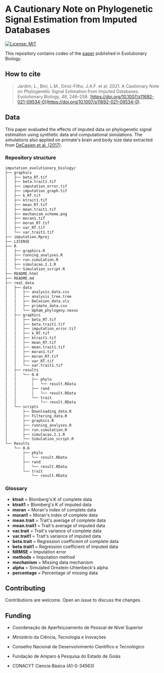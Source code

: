 # A Cautionary Note on Phylogenetic Signal Estimation from Imputed Databases

[![License: MIT](https://img.shields.io/badge/License-MIT-yellow.svg)](https://opensource.org/licenses/MIT)

This repository contains codes of the [paper](https://doi.org/10.1007/s11692-021-09534-0) published in Evolutionary Biology. 


## How to cite

> Jardim, L., Bini, L.M., Diniz-Filho, J.A.F. et al. 2021. A Cautionary Note on Phylogenetic Signal Estimation from Imputed Databases. Evolutionary Biology, 48, 246–258. [https://doi.org/10.1007/s11692-021-09534-0](https://doi.org/10.1007/s11692-021-09534-0).

## Data  

This paper evaluated the effects of imputed data on phylogenetic signal estimation using synthetic data and computational simulations. The simulations also applied on primate's brain and body size data extracted from [DeCasien et al. (2017)](https://doi.org/10.1038/s41559-017-0112). 

### Repository structure

```bash
imputation_evolutionary_biology/
├── graphics
│   ├── beta_RT.tif
│   ├── beta.trait1.tif
│   ├── imputation_error.tif
│   ├── imputation_graph.tif
│   ├── k_RT.tif
│   ├── ktrait1.tif
│   ├── mean_RT.tif
│   ├── mean.trait1.tif
│   ├── mechanism_scheme.png
│   ├── moran1.tif
│   ├── moran_RT.tif
│   ├── var_RT.tif
│   └── var.trait1.tif
├── imputation.Rproj
├── LICENSE
├── R
│   ├── graphics.R
│   ├── running_analyses.R
│   ├── run.simulation.R
│   ├── simulacao.2.1.R
│   └── Simulation_script.R
├── README.html
├── README.md
├── real_data
│   ├── data
│   │   ├── analysis_data.csv
│   │   ├── analysis_tree.tree
│   │   ├── DeCasien_data.xls
│   │   ├── primate_data.csv
│   │   └── Upham_phylogeny.nexus
│   ├── graphics
│   │   ├── beta_RT.tif
│   │   ├── beta.trait1.tif
│   │   ├── imputation_error.tif
│   │   ├── k_RT.tif
│   │   ├── ktrait1.tif
│   │   ├── mean_RT.tif
│   │   ├── mean.trait1.tif
│   │   ├── moran1.tif
│   │   ├── moran_RT.tif
│   │   ├── var_RT.tif
│   │   └── var.trait1.tif
│   ├── results
│   │   └── 0.6
│   │       ├── phylo
│   │       │   └── result.RData
│   │       ├── rand
│   │       │   └── result.RData
│   │       └── trait
│   │           └── result.RData
│   └── scripts
│       ├── Downloading_data.R
│       ├── Filtering_data.R
│       ├── graphics.R
│       ├── running_analyses.R
│       ├── run.simulation.R
│       ├── simulacao.2.1.R
│       └── Simulation_script.R
└── Results
    └── 0.6
        ├── phylo
        │   └── result.RData
        ├── rand
        │   └── result.RData
        └── trait
            └── result.RData

```

### Glossary

* **ktrait** = Blomberg's K of complete data      
* **ktrait1** = Blomberg's K of imputed data     
* **moran** = Moran's index of complete data          
* **moran1** = Moran's index of complete data       
* **mean.trait** = Trait's average of complete data
* **mean.trait1** = Trait's average of imputed data
* **var.trait** = Trait's variance of complete data 
* **var.trait1** = Trait's variance of imputed data 
* **beta.trait** = Regression coefficient of complete data 
* **beta.trait1** = Regression coefficient of imputed data
* **NRMSE** = Imputation error     
* **methods** = Imputation method  
* **mechanism** = Missing data mechanism 
* **alpha** = Simulated Ornstein-Uhlenbeck's alpha      
* **percentage** = Percentage of missing data

## Contributing

Contributions are welcome. Open an issue to discuss the changes. 

## Funding

* Coordenação de Aperfeiçoamento de Pessoal de Nível Superior

* Ministério da Ciência, Tecnologia e Inovações 

* Conselho Nacional de Desenvolvimento Científico e Tecnológico

* Fundação de Amparo à Pesquisa do Estado de Goiás

* CONACYT Ciencia Básica (A1-S-34563)